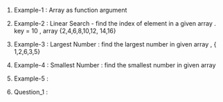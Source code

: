 1. Example-1 : Array as function argument  
2. Example-2 : Linear Search - find the index of element in a given array . key = 10 , array {2,4,6,8,10,12, 14,16}
3. Example-3 : Largest Number : find the largest number in given array ,  { 1,2,6,3,5}
4. Example-4 : Smallest Number :  find the smallest number in given array 
5. Example-5 : 


1. Question_1 : 